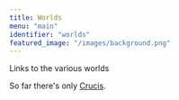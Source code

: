 ```yaml
---
title: Worlds
menu: "main"
identifier: "worlds"
featured_image: "/images/background.png"
---
```


Links to the various worlds

So far there's only [Crucis](/worlds/crucis/).